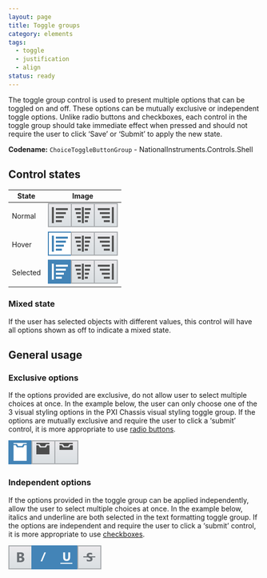 ```yaml
---
layout: page
title: Toggle groups
category: elements
tags:
  - toggle
  - justification
  - align
status: ready
---
```


The toggle group control is used to present multiple options that can be toggled on and off. These options can be mutually exclusive or independent toggle options.
Unlike radio buttons and checkboxes, each control in the toggle group should take immediate effect when pressed and should not require the user to click ‘Save’ or ‘Submit’ to apply the new state.

**Codename:** `ChoiceToggleButtonGroup` - NationalInstruments.Controls.Shell

## Control states

| State                 | Image         |
| --------------------- |:-------------:|
| Normal                | ![Alt text](images/elements/toggle-groups/toggle-groups-exclusive-none.svg) |
| Hover                | ![Alt text](images/elements/toggle-groups/toggle-groups-hover-state.svg) |
| Selected              | ![Alt text](images/elements/toggle-groups/toggle-groups-exclusive-selected.svg)   |

### Mixed state
If the user has selected objects with different values, this control will have all options shown as off to indicate a mixed state.

## General usage 
### Exclusive options
If the options provided are exclusive, do not allow user to select multiple choices at once. In the example below, the user can only choose one of the 3 visual styling
options in the PXI Chassis visual styling toggle group. If the options are mutually exclusive and require the user to click a ‘submit’ control, it is more appropriate to
use [radio buttons](radio-buttons/).


![Alt text](images/elements/toggle-groups/toggle-groups-exclusive-visual-styling.svg)

### Independent options
If the options provided in the toggle group can be applied independently, allow the user to select multiple choices at once. In the example below, italics and
underline are both selected in the text formatting toggle group. If the options are independent and require the user to click a ‘submit’ control, it is more
appropriate to use [checkboxes](checkboxes/).

![Alt text](images/elements/toggle-groups/toggle-groups-independent-selected.svg)

